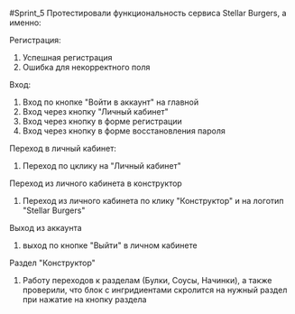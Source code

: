#Sprint_5
Протестировали функциональность сервиса Stellar Burgers, а именно:

Регистрация:

1) Успешная регистрация
2) Ошибка для некорректного поля

Вход:

1) Вход по кнопке "Войти в аккаунт" на главной
2) Вход через кнопку "Личный кабинет"
3) Вход через кнопку в форме регистрации
4) Вход через кнопку в форме восстановления пароля

Переход в личный кабинет:

1) Переход по цклику на "Личный кабинет"

Переход из личного кабинета в конструктор

1) Переход из личного кабинета по клику "Конструктор" и на логотип "Stellar Burgers"

Выход из аккаунта

1) выход по кнопке "Выйти" в личном кабинете

Раздел "Конструктор"

1) Работу переходов к разделам (Булки, Соусы, Начинки),  а также проверили, что блок с ингридиентами скролится на нужный раздел при нажатие на кнопку раздела
